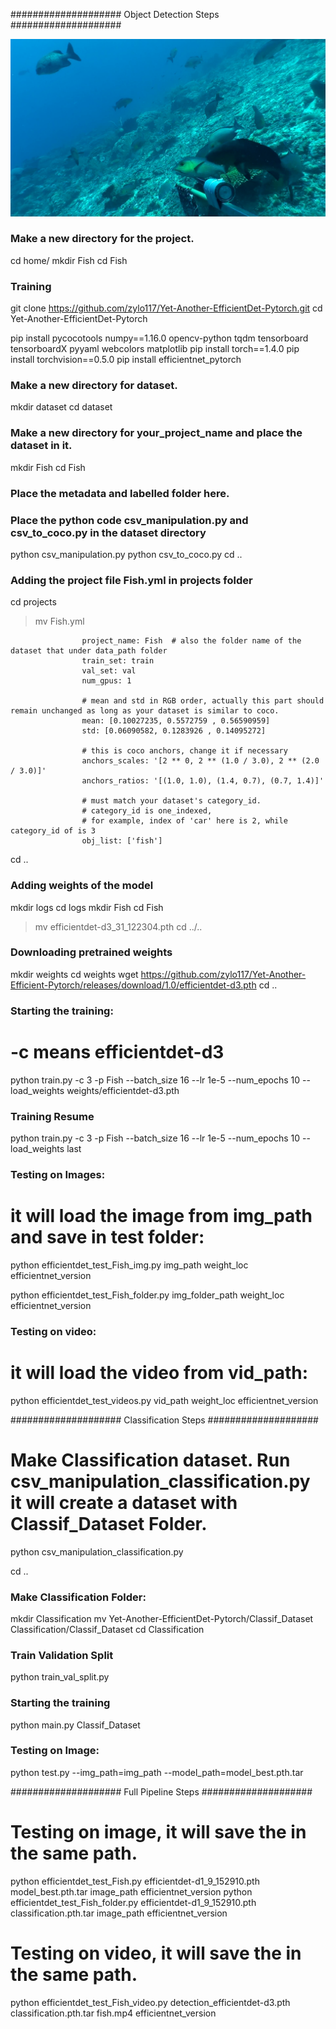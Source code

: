 #################### Object Detection Steps ####################

![A000001_L.avi.17418.png](A000001_L.avi.17418.png)

### Make a new directory for the project.
cd home/
mkdir Fish
cd Fish

### Training

git clone https://github.com/zylo117/Yet-Another-EfficientDet-Pytorch.git
cd Yet-Another-EfficientDet-Pytorch

pip install pycocotools numpy==1.16.0 opencv-python tqdm tensorboard tensorboardX pyyaml webcolors matplotlib
pip install torch==1.4.0
pip install torchvision==0.5.0
pip install efficientnet_pytorch

### Make a new directory for dataset.
mkdir dataset
cd dataset
### Make a new directory for your_project_name and place the dataset in it.
mkdir Fish
cd Fish

### Place the metadata and labelled folder here.
### Place the python code csv_manipulation.py and csv_to_coco.py in the dataset directory

python csv_manipulation.py
python csv_to_coco.py
cd ..
### Adding the project file Fish.yml in projects folder
cd projects

>mv Fish.yml
			
					project_name: Fish  # also the folder name of the dataset that under data_path folder
					train_set: train
					val_set: val
					num_gpus: 1

					# mean and std in RGB order, actually this part should remain unchanged as long as your dataset is similar to coco.
					mean: [0.10027235, 0.5572759 , 0.56590959]
					std: [0.06090582, 0.1283926 , 0.14095272]

					# this is coco anchors, change it if necessary
					anchors_scales: '[2 ** 0, 2 ** (1.0 / 3.0), 2 ** (2.0 / 3.0)]'
					anchors_ratios: '[(1.0, 1.0), (1.4, 0.7), (0.7, 1.4)]'

					# must match your dataset's category_id.
					# category_id is one_indexed,
					# for example, index of 'car' here is 2, while category_id of is 3
					obj_list: ['fish']


cd ..
### Adding weights of the model
mkdir logs
cd logs
mkdir Fish
cd Fish 
> mv efficientdet-d3_31_122304.pth 
cd ../..

### Downloading pretrained weights
mkdir weights
cd weights
wget https://github.com/zylo117/Yet-Another-Efficient-Pytorch/releases/download/1.0/efficientdet-d3.pth
cd ..

### Starting the training:
# -c means efficientdet-d3 
python train.py -c 3 -p Fish --batch_size 16 --lr 1e-5 --num_epochs 10 --load_weights weights/efficientdet-d3.pth

### Training Resume
python train.py -c 3 -p Fish --batch_size 16 --lr 1e-5 --num_epochs 10 --load_weights last

### Testing on Images:
# it will load the image from  img_path and save in test folder:
python efficientdet_test_Fish_img.py img_path weight_loc efficientnet_version

python efficientdet_test_Fish_folder.py img_folder_path weight_loc efficientnet_version

### Testing on video:
# it will load the video from  vid_path:
python efficientdet_test_videos.py vid_path weight_loc efficientnet_version

#################### Classification Steps #################### 
# Make Classification dataset. Run csv_manipulation_classification.py it will create a dataset with Classif_Dataset Folder.
python csv_manipulation_classification.py

cd ..

### Make Classification Folder:
mkdir Classification
mv Yet-Another-EfficientDet-Pytorch/Classif_Dataset Classification/Classif_Dataset
cd Classification

### Train Validation Split 
python train_val_split.py

### Starting the training
python main.py Classif_Dataset

### Testing on Image:
python test.py --img_path=img_path --model_path=model_best.pth.tar


#################### Full Pipeline Steps #################### 

# Testing on image, it will save the in the same path.
python efficientdet_test_Fish.py efficientdet-d1_9_152910.pth model_best.pth.tar image_path efficientnet_version
python efficientdet_test_Fish_folder.py efficientdet-d1_9_152910.pth classification.pth.tar image_path efficientnet_version

# Testing on video, it will save the in the same path.
python efficientdet_test_Fish_video.py detection_efficientdet-d3.pth classification.pth.tar fish.mp4 efficientnet_version

